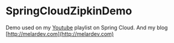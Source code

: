 # SpringCloudZipkinDemo
Demo used on my [Youtube](https://youtube.com/melardev) playlist on Spring Cloud. And my blog [http://melardev.com](http://melardev.com)
